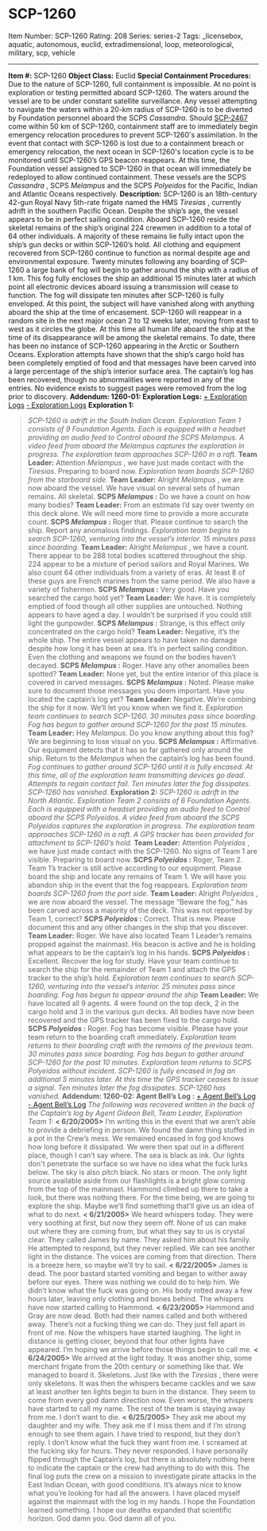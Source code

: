 # SCP-1260
Item Number: SCP-1260
Rating: 208
Series: series-2
Tags: _licensebox, aquatic, autonomous, euclid, extradimensional, loop, meteorological, military, scp, vehicle

---

**Item #:** SCP-1260
**Object Class:** Euclid
**Special Containment Procedures:** Due to the nature of SCP-1260, full containment is impossible. At no point is exploration or testing permitted aboard SCP-1260. The waters around the vessel are to be under constant satellite surveillance. Any vessel attempting to navigate the waters within a 20-km radius of SCP-1260 is to be diverted by Foundation personnel aboard the SCPS _Cassandra_. Should [SCP-2467](/scp-2467) come within 50 km of SCP-1260, containment staff are to immediately begin emergency relocation procedures to prevent SCP-1260's assimilation. In the event that contact with SCP-1260 is lost due to a containment breach or emergency relocation, the next ocean in SCP-1260's location cycle is to be monitored until SCP-1260’s GPS beacon reappears. At this time, the Foundation vessel assigned to SCP-1260 in that ocean will immediately be redeployed to allow continued containment. These vessels are the SCPS _Cassandra_ , SCPS _Melampus_ and the SCPS _Polyeidos_ for the Pacific, Indian and Atlantic Oceans respectively.
**Description:** SCP-1260 is an 18th-century 42-gun Royal Navy 5th-rate frigate named the HMS _Tiresias_ , currently adrift in the southern Pacific Ocean. Despite the ship’s age, the vessel appears to be in perfect sailing condition.
Aboard SCP-1260 reside the skeletal remains of the ship’s original 224 crewmen in addition to a total of 64 other individuals. A majority of these remains lie fully intact upon the ship’s gun decks or within SCP-1260’s hold. All clothing and equipment recovered from SCP-1260 continue to function as normal despite age and environmental exposure.
Twenty minutes following any boarding of SCP-1260 a large bank of fog will begin to gather around the ship with a radius of 1 km. This fog fully encloses the ship an additional 15 minutes later at which point all electronic devices aboard issuing a transmission will cease to function.
The fog will dissipate ten minutes after SCP-1260 is fully enveloped. At this point, the subject will have vanished along with anything aboard the ship at the time of encasement. SCP-1260 will reappear in a random site in the next major ocean 2 to 12 weeks later, moving from east to west as it circles the globe. At this time all human life aboard the ship at the time of its disappearance will be among the skeletal remains. To date, there has been no instance of SCP-1260 appearing in the Arctic or Southern Oceans.
Exploration attempts have shown that the ship’s cargo hold has been completely emptied of food and that messages have been carved into a large percentage of the ship’s interior surface area. The captain’s log has been recovered, though no abnormalities were reported in any of the entries. No evidence exists to suggest pages were removed from the log prior to discovery.
**Addendum: 1260-01: Exploration Logs:**
[\+ Exploration Logs](javascript:;)
[\- Exploration Logs](javascript:;)
**Exploration 1:**
> _SCP-1260 is adrift in the South Indian Ocean. Exploration Team 1 consists of 9 Foundation Agents. Each is equipped with a headset providing an audio feed to Control aboard the SCPS Melampus. A video feed from aboard the Melampus captures the exploration in progress. The exploration team approaches SCP-1260 in a raft._
> **Team Leader:** Attention _Melampus_ , we have just made contact with the _Tiresias_. Preparing to board now.
> _Exploration team boards SCP-1260 from the starboard side._
> **Team Leader:** Alright _Melampus_ , we are now aboard the vessel. We have visual on several sets of human remains. All skeletal.
> **SCPS _Melampus_ :** Do we have a count on how many bodies?
> **Team Leader:** From an estimate I’d say over twenty on this deck alone. We will need more time to provide a more accurate count.
> **SCPS _Melampus_ :** Roger that. Please continue to search the ship. Report any anomalous findings.
> _Exploration team begins to search SCP-1260, venturing into the vessel’s interior. 15 minutes pass since boarding._
> **Team Leader:** Alright _Melampus_ , we have a count. There appear to be 288 total bodies scattered throughout the ship. 224 appear to be a mixture of period sailors and Royal Marines. We also count 64 other individuals from a variety of eras. At least 8 of these guys are French marines from the same period. We also have a variety of fishermen.
> **SCPS _Melampus_ :** Very good. Have you searched the cargo hold yet?
> **Team Leader:** We have. It is completely emptied of food though all other supplies are untouched. Nothing appears to have aged a day. I wouldn’t be surprised if you could still light the gunpowder.
> **SCPS _Melampus_ :** Strange, is this effect only concentrated on the cargo hold?
> **Team Leader:** Negative, it’s the whole ship. The entire vessel appears to have taken no damage despite how long it has been at sea. It’s in perfect sailing condition. Even the clothing and weapons we found on the bodies haven’t decayed.
> **SCPS _Melampus_ :** Roger. Have any other anomalies been spotted?
> **Team Leader:** None yet, but the entire interior of this place is covered in carved messages.
> **SCPS _Melampus_ :** Noted. Please make sure to document those messages you deem important. Have you located the captain’s log yet?
> **Team Leader:** Negative. We’re combing the ship for it now. We’ll let you know when we find it.
> _Exploration team continues to search SCP-1260. 30 minutes pass since boarding. Fog has begun to gather around SCP-1260 for the past 15 minutes._
> **Team Leader:** Hey _Melampus_. Do you know anything about this fog? We are beginning to lose visual on you.
> **SCPS _Melampus_ :** Affirmative. Our equipment detects that it has so far gathered only around the ship. Return to the _Melampus_ when the captain’s log has been found.
> _Fog continues to gather around SCP-1260 until it is fully encased. At this time, all of the exploration team transmitting devices go dead. Attempts to regain contact fail. Ten minutes later the fog dissipates. SCP-1260 has vanished._
**Exploration 2:**
> _SCP-1260 is adrift in the North Atlantic. Exploration Team 2 consists of 6 Foundation Agents. Each is equipped with a headset providing an audio feed to Control aboard the SCPS Polyeidos. A video feed from aboard the SCPS Polyeidos captures the exploration in progress. The exploration team approaches SCP-1260 in a raft. A GPS tracker has been provided for attachment to SCP-1260’s hold._
> **Team Leader:** Attention _Polyeidos_ , we have just made contact with the SCP-1260. No signs of Team 1 are visible. Preparing to board now.
> **SCPS _Polyeidos_ :** Roger, Team 2. Team 1’s tracker is still active according to our equipment. Please board the ship and locate any remains of Team 1. We will have you abandon ship in the event that the fog reappears.
> _Exploration team boards SCP-1260 from the port side._
> **Team Leader:** Alright _Polyeidos_ , we are now aboard the vessel. The message “Beware the fog,” has been carved across a majority of the deck. This was not reported by Team 1, correct?
> **SCPS _Polyeidos_ :** Correct. That is new. Please document this and any other changes in the ship that you discover.
> **Team Leader:** Roger. We have also located Team 1 Leader’s remains propped against the mainmast. His beacon is active and he is holding what appears to be the captain’s log in his hands.
> **SCPS _Polyeidos_ :** Excellent. Recover the log for study. Have your team continue to search the ship for the remainder of Team 1 and attach the GPS tracker to the ship’s hold.
> _Exploration team continues to search SCP-1260, venturing into the vessel’s interior. 25 minutes pass since boarding. Fog has begun to appear around the ship_
> **Team Leader:** We have located all 9 agents. 4 were found on the top deck, 2 in the cargo hold and 3 in the various gun decks. All bodies have now been recovered and the GPS tracker has been fixed to the cargo hold.
> **SCPS _Polyeidos_ :** Roger. Fog has become visible. Please have your team return to the boarding craft immediately.
> _Exploration team returns to their boarding craft with the remains of the previous team. 30 minutes pass since boarding. Fog has begun to gather around SCP-1260 for the past 10 minutes. Exploration team returns to SCPS Polyeidos without incident. SCP-1260 is fully encased in fog an additional 5 minutes later. At this time the GPS tracker ceases to issue a signal. Ten minutes later the fog dissipates. SCP-1260 has vanished._
**Addendum: 1260-02: Agent Bell’s Log :**
[\+ Agent Bell’s Log](javascript:;)
[\- Agent Bell’s Log](javascript:;)
_The following was recovered written in the back of the Captain’s log by Agent Gideon Bell, Team Leader, Exploration Team 1:_
> **< 6/20/2005>** I’m writing this in the event that we aren’t able to provide a debriefing in person. We found the damn thing stuffed in a pot in the Crew’s mess. We remained encased in fog god knows how long before it dissipated. We were then spat out in a different place, though I can’t say where. The sea is black as ink. Our lights don't penetrate the surface so we have no idea what the fuck lurks below. The sky is also pitch black. No stars or moon. The only light source available aside from our flashlights is a bright glow coming from the top of the mainmast. Hammond climbed up there to take a look, but there was nothing there. For the time being, we are going to explore the ship. Maybe we’ll find something that’ll give us an idea of what to do next.
> **< 6/21/2005>** We heard whispers today. They were very soothing at first, but now they seem off. None of us can make out where they are coming from, but what they say to us is crystal clear. They called James by name. They asked him about his family. He attempted to respond, but they never replied. We can see another light in the distance. The voices are coming from that direction. There is a breeze here, so maybe we’ll try to sail.
> **< 6/22/2005>** James is dead. The poor bastard started vomiting and began to wither away before our eyes. There was nothing we could do to help him. We didn’t know what the fuck was going on. His body rotted away a few hours later, leaving only clothing and bones behind. The whispers have now started calling to Hammond.
> **< 6/23/2005>** Hammond and Gray are now dead. Both had their names called and both withered away. There’s not a fucking thing we can do. They just fell apart in front of me. Now the whispers have started laughing. The light in distance is getting closer, beyond that four other lights have appeared. I’m hoping we arrive before those things begin to call me.
> **< 6/24/2005>** We arrived at the light today. It was another ship, some merchant frigate from the 20th century or something like that. We managed to board it. Skeletons. Just like with the _Tiresias_ , there were only skeletons. It was then the whispers became cackles and we saw at least another ten lights begin to burn in the distance. They seem to come from every god damn direction now. Even worse, the whispers have started to call my name. The rest of the team is staying away from me. I don’t want to die.
> **< 6/25/2005>** They ask me about my daughter and my wife. They ask me if I miss them and if I’m strong enough to see them again. I have tried to respond, but they don’t reply. I don’t know what the fuck they want from me. I screamed at the fucking sky for hours. They never responded.
> I have personally flipped through the Captain’s log, but there is absolutely nothing here to indicate the captain or the crew had anything to do with this. The final log puts the crew on a mission to investigate pirate attacks in the East Indian Ocean, with good conditions. It’s always nice to know what you’re looking for had all the answers.
> I have placed myself against the mainmast with the log in my hands. I hope the Foundation learned something. I hope our deaths expanded that scientific horizon. God damn you. God damn all of you.